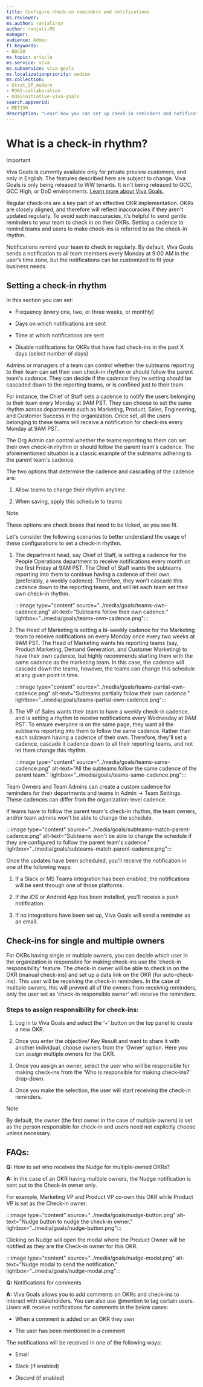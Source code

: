 ```yaml
---
title: Configure check-in reminders and notifications
ms.reviewer: 
ms.author: ranjaliroy
author: ranjali-MS
manager: 
audience: Admin
f1.keywords:
- NOCSH
ms.topic: article
ms.service: viva
ms.subservice: viva-goals
ms.localizationpriority: medium
ms.collection:  
- Strat_SP_modern
- M365-collaboration
- m365initiative-viva-goals  
search.appverid:
- MET150
description: "Learn how you can set up check-in reminders and notifications in Viva Goals"
---
```


# What is a check-in rhythm? 

> [!IMPORTANT]
> Viva Goals is currently available only for private preview customers, and only in English. The features described here are subject to change. Viva Goals is only being released to WW tenants. It isn't being released to GCC, GCC High, or DoD environments. [Learn more about Viva Goals.](https://go.microsoft.com/fwlink/?linkid=2189933)

Regular check-ins are a key part of an effective OKR implementation. OKRs are closely aligned, and therefore will reflect inaccuracies if they aren't updated regularly. To avoid such inaccuracies, it’s helpful to send gentle reminders to your team to check in on their OKRs. Setting a cadence to remind teams and users to make check-ins is referred to as the check-in rhythm.

Notifications remind your team to check in regularly. By default, Viva Goals sends a notification to all team members every Monday at 9:00 AM in the user’s time zone, but the notifications can be customized to fit your business needs. 

## Setting a check-in rhythm

In this section you can set:

- Frequency (every one, two, or three weeks, or monthly)

- Days on which notifications are sent 

- Time at which notifications are sent

- Disable notifications for OKRs that have had check-ins in the past X days (select number of days)

Admins or managers of a team can control whether the subteams reporting to their team can set their own check-in rhythm or should follow the parent team's cadence. They can decide if the cadence they're setting should be cascaded down to the reporting teams, or is confined just to their team. 

For instance, the Chief of Staff sets a cadence to notify the users belonging to their team every Monday at 9AM PST. They can choose to set the same rhythm across departments such as Marketing, Product, Sales, Engineering, and Customer Success in the organization. Once set, all the users belonging to these teams will receive a notification for check-ins every Monday at 9AM PST. 

The Org Admin can control whether the teams reporting to them can set their own check-in rhythm or should follow the parent team's cadence. The aforementioned situation is a classic example of the subteams adhering to the parent team's cadence. 

The two options that determine the cadence and cascading of the cadence are: 

1. Allow teams to change their rhythm anytime 

2. When saving, apply this schedule to teams 

> [!NOTE]
> These options are check boxes that need to be ticked, as you see fit. 

Let's consider the following scenarios to better understand the usage of these configurations to set a check-in rhythm. 

1. The department head, say Chief of Staff, is setting a cadence for the People Operations department to receive notifications every month on the first Friday at 9AM PST.  The Chief of Staff wants the subteams reporting into them to continue having a cadence of their own (preferably, a weekly cadence). Therefore, they won't cascade this cadence down to the reporting teams, and will let each team set their own check-in rhythm. 

   :::image type="content" source="../media/goals/teams-own-cadence.png" alt-text="Subteams follow their own cadence." lightbox="../media/goals/teams-own-cadence.png":::

2. The Head of Marketing is setting a bi-weekly cadence for the Marketing team to receive notifications on every Monday once every two weeks at 9AM PST. The Head of Marketing wants his reporting teams (say, Product Marketing, Demand Generation, and Customer Marketing) to have their own cadence, but highly recommends starting them with the same cadence as the marketing team. In this case, the cadence will cascade down the teams, however, the teams can change this schedule at any given point in time. 

   :::image type="content" source="../media/goals/teams-partial-own-cadence.png" alt-text="Subteams partially follow their own cadence." lightbox="../media/goals/teams-partial-own-cadence.png":::

3. The VP of Sales wants their team to have a weekly check-in cadence, and is setting a rhythm to receive notifications every Wednesday at 9AM PST. To ensure everyone is on the same page, they want all the subteams reporting into them to follow the same cadence. Rather than each subteam having a cadence of their own. Therefore, they'll set a cadence, cascade it cadence down to all their reporting teams, and not let them change this rhythm.

   :::image type="content" source="../media/goals/teams-same-cadence.png" alt-text="All the subteams follow the same cadence of the parent team." lightbox="../media/goals/teams-same-cadence.png":::

Team Owners and Team Admins can create a custom cadence for reminders for their departments and teams in Admin -> Team Settings. These cadences can differ from the organization-level cadence. 

If teams have to follow the parent team's check-in rhythm, the team owners, and/or team admins won't be able to change the schedule. 

:::image type="content" source="../media/goals/subteams-match-parent-cadence.png" alt-text="Subteams won't be able to change the schedule if they are configured to follow the parent team's cadence." lightbox="../media/goals/subteams-match-parent-cadence.png":::

Once the updates have been scheduled, you'll receive the notification in one of the following ways:

1. If a Slack or MS Teams integration has been enabled, the notifications will be sent through one of those platforms. 

2. If the iOS or Android App has been installed, you'll receive a push notification.

3. If no integrations have been set up, Viva Goals will send a reminder as an email. 

## Check-ins for single and multiple owners

For OKRs having single or multiple owners, you can decide which user in the organization is responsible for making check-ins use the ‘check-in responsibility’ feature. The check-in owner will be able to check in on the OKR (manual check-ins) and set up a data link on the OKR (for auto-check-ins). This user will be receiving the check-in reminders. In the case of multiple owners, this will prevent all of the owners from receiving reminders, only the user set as 'check-in responsible owner' will receive the reminders.

### Steps to assign responsibility for check-ins:

1. Log in to Viva Goals and select the ‘+’ button on the top panel to create a new OKR.

2. Once you enter the objective/ Key Result and want to share it with another individual, choose owners from the ‘Owner’ option. Here you can assign multiple owners for the OKR.

3. Once you assign an owner, select the user who will be responsible for making check-ins from the ‘Who is responsible for making check-ins?’ drop-down.

4. Once you make the selection, the user will start receiving the check-in reminders.

> [!NOTE]
> By default, the owner (the first owner in the case of multiple owners) is set as the person responsible for check-in and users need not explicitly choose unless necessary.

## FAQs: 

**Q:** How to set who receives the Nudge for multiple-owned OKRs?

**A:** In the case of an OKR having multiple owners, the Nudge notification is sent out to the Check-in owner only.

For example, Marketing VP and Product VP co-own this OKR while Product VP is set as the Check-in owner.

:::image type="content" source="../media/goals/nudge-button.png" alt-text="Nudge button to nudge the check-in owner." lightbox="../media/goals/nudge-button.png":::

Clicking on Nudge will open the modal where the Product Owner will be notified as they are the Check-in owner for this OKR.

:::image type="content" source="../media/goals/nudge-modal.png" alt-text="Nudge modal to send the notification." lightbox="../media/goals/nudge-modal.png":::

**Q:** Notifications for comments

**A:** Viva Goals allows you to add comments on OKRs and check-ins to interact with stakeholders. You can also use @mention to tag certain users. Users will receive notifications for comments in the below cases:

- When a comment is added on an OKR they own

- The user has been mentioned in a comment

The notifications will be received in one of the following ways:

- Email

- Slack (if enabled)

- Discord (if enabled) 
